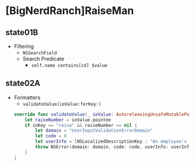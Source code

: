 # [BigNerdRanch]RaiseMan

## state01B
 - Filtering
 	- `NSSearchField`
 	- Search Predicate
 		- `self.name contains[cd] $value`


## state02A
 - Formatters
 	- `validateValue(ioValue:forKey:)`
 	```swift
 	override func validateValue(_ ioValue: AutoreleasingUnsafeMutablePointer<AnyObject?>, forKey inKey: String) throws {
        let raiseNumber = ioValue.pointee
        if inKey == "raise" && raiseNumber == nil {
            let domain = "UserInputValidationErrorDomain"
            let code = 0
            let userInfo = [NSLocalizedDescriptionKey : "An employee's raise must be a number."]
            throw NSError(domain: domain, code: code, userInfo: userInfo)
        }
    }
    ```





